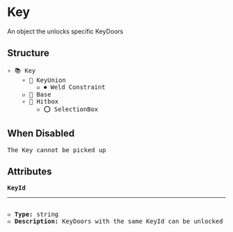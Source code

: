 # Key

An object the unlocks specific KeyDoors

## Structure
<pre>
▿ 📚 Key
    ▿ 🔲 KeyUnion 
        ▫️ ⏺ Weld Constraint
    ▫️ 🔲 Base 
    ▿ 🔲 Hitbox 
        ▫️ ⭕️ SelectionBox
</pre>

## When Disabled
<pre>
The Key cannot be picked up
</pre>

## Attributes
<pre>
<b>KeyId</b>  
<hr>
▫️ <b>Type:</b> string  
▫️ <b>Description:</b> KeyDoors with the same KeyId can be unlocked by this Key
</pre>
